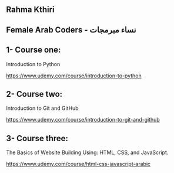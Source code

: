 ## Rahma Kthiri
## Female Arab Coders - نساء مبرمجات
## 1- Course one:
Introduction to Python

https://www.udemy.com/course/introduction-to-python

## 2- Course two:
Introduction to Git and GitHub

https://www.udemy.com/course/introduction-to-git-and-github

## 3- Course three:
The Basics of Website Building Using: HTML, CSS, and JavaScript.

https://www.udemy.com/course/html-css-javascript-arabic
